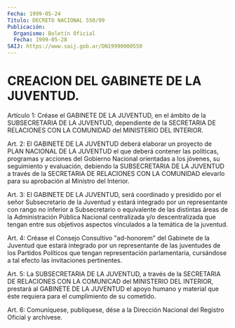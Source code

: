 ```yaml
---
Fecha: 1999-05-24
Título: DECRETO NACIONAL 550/99
Publicación:
  Organismo: Boletín Oficial
  Fecha: 1999-05-28
SAIJ: https://www.saij.gob.ar/DN19990000550
---
```

# CREACION DEL GABINETE DE LA JUVENTUD.

<a id="1"></a>
Artículo 1: Créase el GABINETE DE LA JUVENTUD, en el ámbito de la SUBSECRETARIA  DE  LA  JUVENTUD,  dependiente  de  la SECRETARIA DE RELACIONES  CON  LA  COMUNIDAD  del   MINISTERIO  DEL  INTERIOR.

<a id="2"></a>
Art. 2: El GABINETE DE LA JUVENTUD deberá elaborar  un proyecto de PLAN NACIONAL DE LA JUVENTUD el que deberá contener las  políticas, programas  y  acciones  del  Gobierno  Nacional  orientadas  a  los jóvenes,  su seguimiento y evaluación, debiendo la SUBSECRETARIA DE LA JUVENTUD  a  través  de  la  SECRETARIA  DE  RELACIONES  CON  LA COMUNIDAD  elevarlo  para  su  aprobación  al Ministro del Interior.

<a id="3"></a>
Art.  3: El GABINETE DE LA JUVENTUD, será coordinado  y  presidido por el señor Subsecretario de la Juventud y estará integrado por un representante  con  rango no inferior a Subsecretario o equivalente de  las  distintas áreas  de  la  Administración  Pública  Nacional centralizada  y/o  descentralizada  que  tengan entre sus objetivos aspectos vinculados a la temática de la juventud.

<a id="4"></a>
Art. 4: Créase el Consejo Consultivo "ad-honorem"  del Gabinete de la  Juventud  que  estará  integrado  por un representante  de  las juventudes  de  los  Partidos Políticos que  tengan  representación parlamentaria, cursándose a tal efecto las invitaciones pertinentes.

<a id="5"></a>
Art. 5: La SUBSECRETARIA DE LA JUVENTUD, a través de la SECRETARIA DE  RELACIONES  CON  LA  COMUNICAD  del  MINISTERIO  DEL  INTERIOR, prestará al GABINETE DE LA  JUVENTUD el apoyo humano y material que éste requiera para el cumplimiento de su cometido.

<a id="6"></a>
Art. 6: Comuníquese, publíquese, dése  a la Dirección Nacional del Registro  Oficial y archívese.